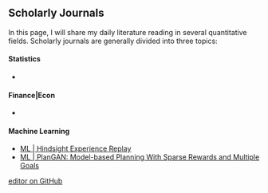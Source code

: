 ## Scholarly Journals

In this page, I will share my daily literature reading in several quantitative fields. Scholarly journals are generally divided into three topics:

#### Statistics
- 

#### Finance|Econ
- 


#### Machine Learning
- <a href="p1">ML | Hindsight Experience Replay</a>
- <a href="p2">ML | PlanGAN: Model-based Planning With Sparse Rewards and Multiple Goals</a>



[editor on GitHub](https://github.com/klein-wang/journals/edit/gh-pages/index.md)
